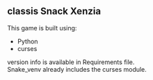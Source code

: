 ## classis Snack Xenzia

This game is built using:  
- Python
- curses

version info is available in Requirements file.<br>
Snake_venv already includes the curses module.
